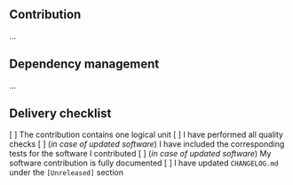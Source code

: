 [//]: # (What have you contributed? Refer to any open issues you are aiming to solve.)
## Contribution
...

[//]: # (Does your contribution require any new/updated dependencies? Why are these required specifically?)
## Dependency management
...

[//]: # (Have you performed all steps in accordance with the contribution guide at https://explabox.readthedocs.io/en/latest/contributing.html?)
## Delivery checklist
[ ] The contribution contains one logical unit
[ ] I have performed all quality checks
[ ] (_in case of updated software_) I have included the corresponding tests for the software I contributed
[ ] (_in case of updated software_) My software contribution is fully documented
[ ] I have updated `CHANGELOG.md` under the `[Unreleased]` section
